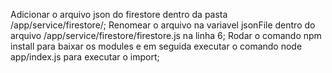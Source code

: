 Adicionar o arquivo json do firestore dentro da pasta /app/service/firestore/;
Renomear o arquivo na variavel jsonFile dentro do arquivo /app/service/firestore/firestore.js na linha 6;
Rodar o comando npm install para baixar os modules e em seguida executar o comando node app/index.js para executar o import;
